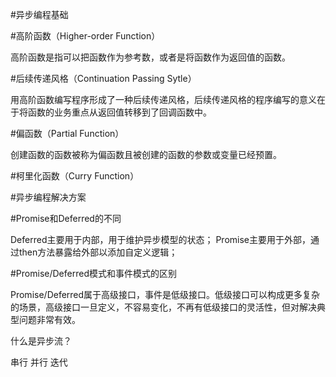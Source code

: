 #异步编程基础

#高阶函数（Higher-order Function）

高阶函数是指可以把函数作为参考数，或者是将函数作为返回值的函数。

#后续传递风格（Continuation Passing Sytle）

用高阶函数编写程序形成了一种后续传递风格，后续传递风格的程序编写的意义在于将函数的业务重点从返回值转移到了回调函数中。

#偏函数（Partial Function）

创建函数的函数被称为偏函数且被创建的函数的参数或变量已经预置。

#柯里化函数（Curry Function）


#异步编程解决方案

#Promise和Deferred的不同

Deferred主要用于内部，用于维护异步模型的状态；
Promise主要用于外部，通过then方法暴露给外部以添加自定义逻辑；

#Promise/Deferred模式和事件模式的区别

Promise/Deferred属于高级接口，事件是低级接口。低级接口可以构成更多复杂的场景，高级接口一旦定义，不容易变化，不再有低级接口的灵活性，但对解决典型问题非常有效。

什么是异步流？

串行
并行
迭代





